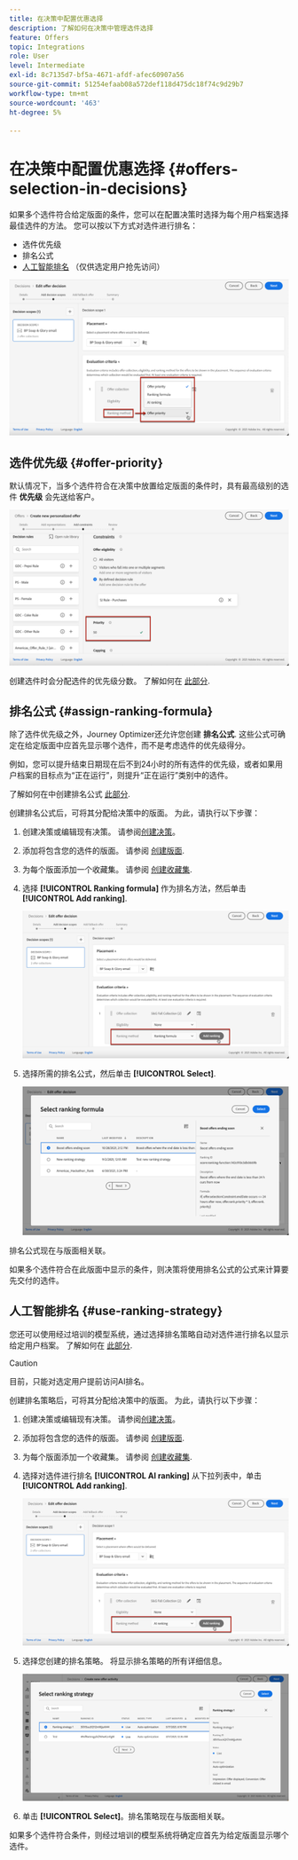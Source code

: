 ```yaml
---
title: 在决策中配置优惠选择
description: 了解如何在决策中管理选件选择
feature: Offers
topic: Integrations
role: User
level: Intermediate
exl-id: 8c7135d7-bf5a-4671-afdf-afec60907a56
source-git-commit: 51254efaab08a572def118d475dc18f74c9d29b7
workflow-type: tm+mt
source-wordcount: '463'
ht-degree: 5%

---
```


# 在决策中配置优惠选择 {#offers-selection-in-decisions}

如果多个选件符合给定版面的条件，您可以在配置决策时选择为每个用户档案选择最佳选件的方法。 您可以按以下方式对选件进行排名：
* 选件优先级
* 排名公式
* [人工智能排名](#use-ranking-strategy) （仅供选定用户抢先访问）

![](../../assets/offer-rank-by.png)

## 选件优先级 {#offer-priority}

默认情况下，当多个选件符合在决策中放置给定版面的条件时，具有最高级别的选件 **优先级** 会先送给客户。

![](../../assets/offer-priority.png)

创建选件时会分配选件的优先级分数。 了解如何在 [此部分](../offer-library/creating-personalized-offers.md).

## 排名公式 {#assign-ranking-formula}

除了选件优先级之外，Journey Optimizer还允许您创建 **排名公式**. 这些公式可确定在给定版面中应首先显示哪个选件，而不是考虑选件的优先级得分。

例如，您可以提升结束日期现在后不到24小时的所有选件的优先级，或者如果用户档案的目标点为“正在运行”，则提升“正在运行”类别中的选件。

了解如何在中创建排名公式 [此部分](../offer-library/create-ranking-formulas.md).

创建排名公式后，可将其分配给决策中的版面。 为此，请执行以下步骤：

1. 创建决策或编辑现有决策。 请参阅[创建决策](../offer-activities/create-offer-activities.md)。

1. 添加将包含您的选件的版面。 请参阅 [创建版面](../offer-library/creating-placements.md).

1. 为每个版面添加一个收藏集。 请参阅 [创建收藏集](../offer-library/creating-collections.md).

1. 选择 **[!UICONTROL Ranking formula]** 作为排名方法，然后单击 **[!UICONTROL Add ranking]**.

   ![](../../assets/offer-activity-ranking.png)

1. 选择所需的排名公式，然后单击 **[!UICONTROL Select]**.

   ![](../../assets/ranking-selection.png)

排名公式现在与版面相关联。

如果多个选件符合在此版面中显示的条件，则决策将使用排名公式的公式来计算要先交付的选件。

## 人工智能排名 {#use-ranking-strategy}

<!--If you are an [Adobe Experience Platform](https://experienceleague.adobe.com/docs/experience-platform/landing/home.html){target="_blank"} user leveraging the **Offer Decisioning** application service,-->

您还可以使用经过培训的模型系统，通过选择排名策略自动对选件进行排名以显示给定用户档案。 了解如何在 [此部分](../offer-library/create-ranking-strategies.md).

>[!CAUTION]
>
>目前，只能对选定用户提前访问AI排名。

创建排名策略后，可将其分配给决策中的版面。 为此，请执行以下步骤：

1. 创建决策或编辑现有决策。 请参阅[创建决策](../offer-activities/create-offer-activities.md)。

1. 添加将包含您的选件的版面。 请参阅 [创建版面](../offer-library/creating-placements.md).

1. 为每个版面添加一个收藏集。 请参阅 [创建收藏集](../offer-library/creating-collections.md).

1. 选择对选件进行排名 **[!UICONTROL AI ranking]** 从下拉列表中，单击 **[!UICONTROL Add ranking]**.

   ![](../../assets/ranking-selection-ai-ranking.png)

1. 选择您创建的排名策略。 将显示排名策略的所有详细信息。

   ![](../../assets/ranking-selection-ai-ranking-selected.png)

1. 单击 **[!UICONTROL Select]**。排名策略现在与版面相关联。

如果多个选件符合条件，则经过培训的模型系统将确定应首先为给定版面显示哪个选件。

